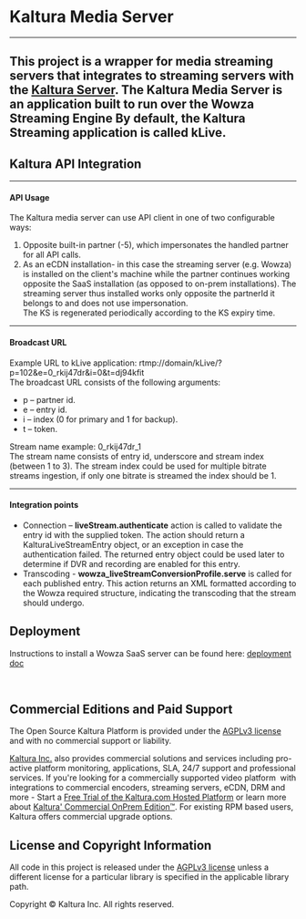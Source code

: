 Kaltura Media Server   
==========================
---
This project is a wrapper for media streaming servers that integrates to streaming servers with the [Kaltura Server](https://github.com/kaltura/server). 
The Kaltura Media Server is an application built to run over the Wowza Streaming Engine
By default, the Kaltura Streaming application is called **kLive**.
---

Kaltura API Integration
---
---
#### API Usage ####
The Kaltura media server can use API client in one of two configurable ways:
1.	Opposite built-in partner (-5), which impersonates the handled partner for all API calls.
2.	As an eCDN installation- in this case the streaming server (e.g. Wowza) is installed on the client's machine while the partner continues working opposite the SaaS installation (as opposed to on-prem installations). The streaming server thus installed works only opposite the partnerId it belongs to and does not use impersonation.  
The KS is regenerated periodically according to the KS expiry time.  

---

#### Broadcast URL ####
Example URL to kLive application: rtmp://domain/kLive/?p=102&e=0_rkij47dr&i=0&t=dj94kfit  
The broadcast URL consists of the following arguments:
*	p – partner id.
*	e – entry id.
*	i – index (0 for primary and 1 for backup).
*	t – token.

Stream name example: 0_rkij47dr_1  
The stream name consists of entry id, underscore and stream index (between 1 to 3).
The stream index could be used for multiple bitrate streams ingestion, if only one bitrate is streamed the index should be 1.  

---

#### Integration points ####
* Connection – **liveStream.authenticate** action is called to validate the entry id with the supplied token.
The action should return a KalturaLiveStreamEntry object, or an exception in case the authentication failed.
The returned entry object could be used later to determine if DVR and recording are enabled for this entry.
* Transcoding - **wowza_liveStreamConversionProfile.serve** is called for each published entry. This action returns an XML formatted according to the Wowza required structure, indicating the transcoding that the stream should undergo.

## Deployment ##
Instructions to install a Wowza SaaS server can be found here:
[deployment doc](doc/deployment.md)

<br>

## Commercial Editions and Paid Support ##

The Open Source Kaltura Platform is provided under the [AGPLv3 license](http://www.gnu.org/licenses/agpl-3.0.html) and with no
commercial support or liability.  

[Kaltura Inc.](http://corp.kaltura.com) also provides commercial solutions and services including pro-active platform monitoring,
applications, SLA, 24/7 support and professional services. If you're looking for a commercially supported video platform  with
integrations to commercial encoders, streaming servers, eCDN, DRM and more - Start a [Free Trial of the Kaltura.com Hosted
Platform](http://corp.kaltura.com/free-trial) or learn more about [Kaltura' Commercial OnPrem
Edition™](http://corp.kaltura.com/Deployment-Options/Kaltura-On-Prem-Edition). For existing RPM based users, Kaltura offers
commercial upgrade options.


## License and Copyright Information
All code in this project is released under the [AGPLv3 license](http://www.gnu.org/licenses/agpl-3.0.html) unless a different license for a particular library is specified in the applicable library path.


Copyright © Kaltura Inc. All rights reserved.

